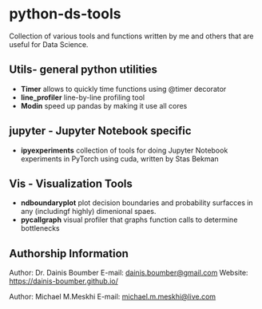 # python-ds-tools

Collection of various tools and functions written by me and others that are useful for Data Science.

## Utils- general python utilities

- **Timer** allows to quickly time functions using @timer decorator
- **line_profiler** line-by-line profiling tool
- **Modin** speed up pandas by making it use all cores

## jupyter - Jupyter Notebook specific

- **ipyexperiments** collection of tools for doing Jupyter Notebook experiments in PyTorch using cuda, written by Stas Bekman

## Vis - Visualization Tools

- **ndboundaryplot** plot decision boundaries and probability surfacces in any (includingf highly) dimenional spaes.
- **pycallgraph** visual profiler that graphs function calls to determine bottlenecks


## Authorship Information ##

Author: Dr. Dainis Boumber
E-mail: dainis.boumber@gmail.com
Website: https://dainis-boumber.github.io/

Author: Michael M.Meskhi
E-mail: michael.m.meskhi@live.com


